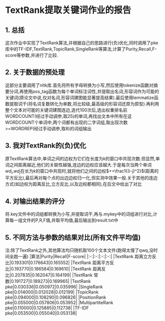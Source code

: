 # TextRank提取关键词作业的报告
## 1. 总括
这次作业中实现了TextRank算法,并根据自己的思路进行(负)优化,同时调用了pke库中的TF-IDF,TextRank,TopicRank,SingleRank等算法,计算了Purity,Recall,F-score等参数,并进行了比较.

## 2. 关于数据的预处理
这部分主要调用了nltk库.首先将所有字母转换为小写,然后使用tokenize函数对摘要分词,再使用pos_tag函数为每个单词标注词性,并提取出名词,形容词作为可能的关键词(原论文中说,仅对名词,形容词建图能显著提高结果).最后使用lemmatize函数提取词干(将名词复数转化为单数,将比较级,最高级的形容词还原为原型).再利用整个文本对可能的关键词建图连边,迭代100次后,选出权重排名前WORDCOUNT(经过手动调参,取25)的单词,再找出文本中所有在这WORDCOUNT个单词中,两个词都有出现的二字词组,取出现次数>=WORDREP(经过手动调参,取8)的词组输出

## 3. 我对TextRank的(负)优化
原TextRank算法中,单词之间的边权为它们在长度为$k$的窗口中共现次数.但显然,单词之间距离越近,他们的关联性越强,连边的边权应该越大.于是每次当两个单词$wd_i$,$wd_j$在长为$k$的窗口中共现时,就将他们之间的边权$+=\frac1{(i-j)^2}$(距离的平方反比),最后再对每个点的出边边权归一化,但实测中效果一般.关于其他的连边方式(如边权为距离反比,立方反比,以及边权都相同),在后文中给出了对比

## 4. 对输出结果的评分
将.key文件中的词组都转换为小写,并提取词干,再与.mykey中的词组进行对比,计算每一组文件的P,R,F值,并取平均值,最后输出到result.txt中

## 5. 不同方法与参数的结果对比(所有文件平均值)
注:除了TextRank之外,其他算法均只随机取100个文本文件(跑得太慢了qwq,没时间全跑一遍)
|算法|Purity|Recall|F-score|
|:-:|:-:|:-:|:-:|
|TextRank 距离立方反比|0.193301|0.176643|0.165552|
|TextRank 距离平方反比|0.193770|0.186584|0.169610|
|TextRank 距离反比|0.207835|0.162047|0.164199|
|TextRank 常数|0.191727|0.189273|0.169965|
|TextRank pke|0.030336|0.050972|0.035996|
|SingleRank pke|0.014000|0.012028|0.012199|
|TopicRank pke|0.094000|0.108290|0.096826|
|PositionRank pke|0.055000|0.057806|0.053952|
|MultipartiteRank pke|0.110000|0.125885|0.112738|
|TF-IDF pke|0.053500|0.055040|0.053138|
